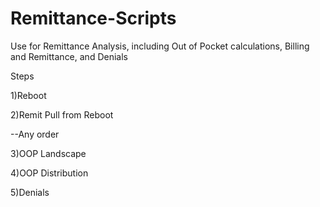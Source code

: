 # Remittance-Scripts
Use for Remittance Analysis, including Out of Pocket calculations, Billing and Remittance, and Denials

Steps

1)Reboot 

2)Remit Pull from Reboot

--Any order

3)OOP Landscape

4)OOP Distribution

5)Denials
